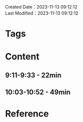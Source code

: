 Created Date：2023-11-13 09:12:12  
Last Modified：2023-11-13 09:12:12

# Tags

# Content

## 9:11-9:33 - 22min

## 10:03-10:52 - 49min

##

# Reference
